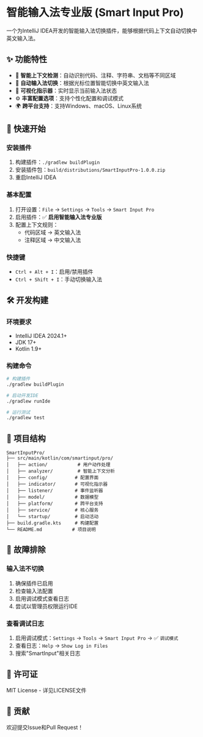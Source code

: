 # 智能输入法专业版 (Smart Input Pro)

一个为IntelliJ IDEA开发的智能输入法切换插件，能够根据代码上下文自动切换中英文输入法。

## ✨ 功能特性

- 🎯 **智能上下文检测**：自动识别代码、注释、字符串、文档等不同区域
- 🔄 **自动输入法切换**：根据光标位置智能切换中英文输入法
- 🎨 **可视化指示器**：实时显示当前输入法状态
- ⚙️ **丰富配置选项**：支持个性化配置和调试模式
- 🌍 **跨平台支持**：支持Windows、macOS、Linux系统

## 🚀 快速开始

### 安装插件
1. 构建插件：`./gradlew buildPlugin`
2. 安装插件包：`build/distributions/SmartInputPro-1.0.0.zip`
3. 重启IntelliJ IDEA

### 基本配置
1. 打开设置：`File` → `Settings` → `Tools` → `Smart Input Pro`
2. 启用插件：✅ **启用智能输入法专业版**
3. 配置上下文规则：
   - 代码区域 → 英文输入法
   - 注释区域 → 中文输入法

### 快捷键
- `Ctrl + Alt + I`：启用/禁用插件
- `Ctrl + Shift + I`：手动切换输入法

## 🛠️ 开发构建

### 环境要求
- IntelliJ IDEA 2024.1+
- JDK 17+
- Kotlin 1.9+

### 构建命令
```bash
# 构建插件
./gradlew buildPlugin

# 启动开发IDE
./gradlew runIde

# 运行测试
./gradlew test
```

## 📁 项目结构

```
SmartInputPro/
├── src/main/kotlin/com/smartinput/pro/
│   ├── action/           # 用户动作处理
│   ├── analyzer/         # 智能上下文分析
│   ├── config/          # 配置界面
│   ├── indicator/       # 可视化指示器
│   ├── listener/        # 事件监听器
│   ├── model/           # 数据模型
│   ├── platform/        # 跨平台支持
│   ├── service/         # 核心服务
│   └── startup/         # 启动活动
├── build.gradle.kts     # 构建配置
└── README.md           # 项目说明
```

## 🔧 故障排除

### 输入法不切换
1. 确保插件已启用
2. 检查输入法配置
3. 启用调试模式查看日志
4. 尝试以管理员权限运行IDE

### 查看调试日志
1. 启用调试模式：`Settings` → `Tools` → `Smart Input Pro` → ✅ `调试模式`
2. 查看日志：`Help` → `Show Log in Files`
3. 搜索"SmartInput"相关日志

## 📄 许可证

MIT License - 详见LICENSE文件

## 🤝 贡献

欢迎提交Issue和Pull Request！

